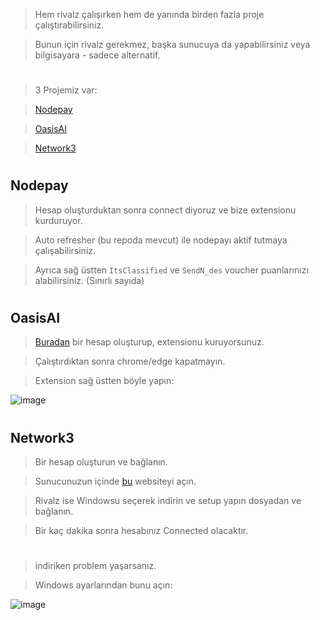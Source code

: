 > Hem rivalz çalışırken hem de yanında birden fazla proje çalıştırabilirsiniz.

> Bunun için rivalz gerekmez, başka sunucuya da yapabilirsiniz veya bilgisayara - sadece alternatif.

#

> 3 Projemiz var:

> [Nodepay](https://app.nodepay.ai/register?ref=pvAqqadUHkSZcrP) 

> [OasisAI](https://r.oasis.ai/rues)

> [Network3](https://account.network3.ai/register_page?rc=6ef6d1a8)

#

## Nodepay

> Hesap oluşturduktan sonra connect diyoruz ve bize extensionu kurduruyor.

> Auto refresher (bu repoda mevcut) ile nodepayı aktif tutmaya çalışabilirsiniz.

> Ayrıca sağ üstten `ItsClassified` ve `SendN_des` voucher puanlarınızı alabilirsiniz. (Sınırlı sayıda) 

#

## OasisAI

> [Buradan](https://r.oasis.ai/rues) bir hesap oluşturup, extensionu kuruyorsunuz.

> Çalıştırdıktan sonra chrome/edge kapatmayın.

> Extension sağ üstten böyle yapın:

![image](https://github.com/ruesandora/Rivalz/assets/101149671/04a5f8a7-58a8-4137-80b9-1bc63d1af978)

#

## Network3

> Bir hesap oluşturun ve bağlanın.

> Sunucunuzun içinde [bu](https://network3.ai/) websiteyi açın.

> Rivalz ise Windowsu seçerek indirin ve setup yapın dosyadan ve bağlanın.

> Bir kaç dakika sonra hesabınız Connected olacaktır.

#

> indiriken problem yaşarsanız.

> Windows ayarlarından bunu açın:

![image](https://github.com/ruesandora/Rivalz/assets/101149671/97a811bc-a6c0-406f-8e80-994f9b55cd56)

